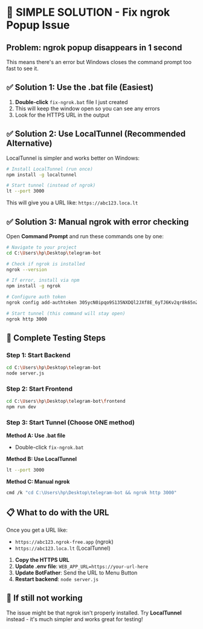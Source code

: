 # 🚀 SIMPLE SOLUTION - Fix ngrok Popup Issue

## Problem: ngrok popup disappears in 1 second
This means there's an error but Windows closes the command prompt too fast to see it.

## ✅ **Solution 1: Use the .bat file (Easiest)**

1. **Double-click** `fix-ngrok.bat` file I just created
2. This will keep the window open so you can see any errors
3. Look for the HTTPS URL in the output

## ✅ **Solution 2: Use LocalTunnel (Recommended Alternative)**

LocalTunnel is simpler and works better on Windows:

```bash
# Install LocalTunnel (run once)
npm install -g localtunnel

# Start tunnel (instead of ngrok)
lt --port 3000
```

This will give you a URL like: `https://abc123.loca.lt`

## ✅ **Solution 3: Manual ngrok with error checking**

Open **Command Prompt** and run these commands one by one:

```bash
# Navigate to your project
cd C:\Users\hp\Desktop\telegram-bot

# Check if ngrok is installed
ngrok --version

# If error, install via npm
npm install -g ngrok

# Configure auth token
ngrok config add-authtoken 305ycN0ipqo9S135NXDQl2JXf8E_6yTJ6Kv2qr8k65nZZnEM6

# Start tunnel (this command will stay open)
ngrok http 3000
```

## 🎯 **Complete Testing Steps**

### Step 1: Start Backend
```bash
cd C:\Users\hp\Desktop\telegram-bot
node server.js
```

### Step 2: Start Frontend  
```bash
cd C:\Users\hp\Desktop\telegram-bot\frontend
npm run dev
```

### Step 3: Start Tunnel (Choose ONE method)

**Method A: Use .bat file**
- Double-click `fix-ngrok.bat`

**Method B: Use LocalTunnel**
```bash
lt --port 3000
```

**Method C: Manual ngrok**
```bash
cmd /k "cd C:\Users\hp\Desktop\telegram-bot && ngrok http 3000"
```

## 📋 **What to do with the URL**

Once you get a URL like:
- `https://abc123.ngrok-free.app` (ngrok)
- `https://abc123.loca.lt` (LocalTunnel)

1. **Copy the HTTPS URL**
2. **Update .env file**: `WEB_APP_URL=https://your-url-here`
3. **Update BotFather**: Send the URL to Menu Button
4. **Restart backend**: `node server.js`

## 🚨 **If still not working**

The issue might be that ngrok isn't properly installed. Try **LocalTunnel** instead - it's much simpler and works great for testing!
